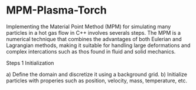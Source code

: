 # MPM-Plasma-Torch
Implementing the Material Point Method (MPM) for simulating many particles in a hot gas flow in C++ involves severals steps.
The MPM is a numerical technique that combines the advantages of both Eulerian and Lagrangian methods, making it suitable for handling large deformations 
and complex intercations such as thos found in fluid and solid mechanics.

Steps 
1 Initialization

a) Define the domain and discretize it using a background grid.
b) Initialize particles with properies such as position, velocity, mass, temperature, etc.

